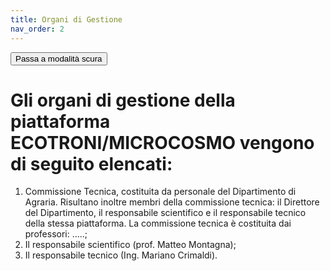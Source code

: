 ```yaml
---
title: Organi di Gestione
nav_order: 2
---
```


<button class="btn js-toggle-dark-mode">Passa a modalità scura</button>

# Gli organi di gestione della piattaforma ECOTRONI/MICROCOSMO vengono di seguito elencati:

1. Commissione Tecnica, costituita da personale del Dipartimento di Agraria. Risultano inoltre membri della commissione tecnica: il Direttore del Dipartimento, il responsabile scientifico e il responsabile tecnico della stessa piattaforma. La commissione tecnica è costituita dai professori: .....;
2. Il responsabile scientifico (prof. Matteo Montagna);
3. Il responsabile tecnico (Ing. Mariano Crimaldi).
